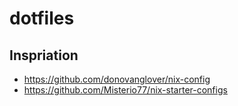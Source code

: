 # dotfiles

## Inspriation

- https://github.com/donovanglover/nix-config
- https://github.com/Misterio77/nix-starter-configs
